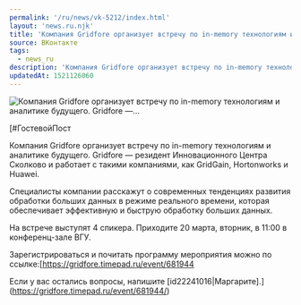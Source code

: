 ```yaml
---
permalink: '/ru/news/vk-5212/index.html'
layout: 'news.ru.njk'
title: 'Компания Gridfore организует встречу по in-memory технологиям и аналитике будущего. Gridfore —'
source: ВКонтакте
tags:
  - news_ru
description: 'Компания Gridfore организует встречу по in-memory технологиям и аналитике будущего. Gridfore —…'
updatedAt: 1521126060
---
```

![Компания Gridfore организует встречу по in-memory технологиям и аналитике будущего. Gridfore —…](https://sun9-37.userapi.com/c834403/v834403066/eeebc/aOxnMYudOsc.jpg)

[#ГостевойПост

Компания Gridfore организует встречу по in-memory технологиям и аналитике будущего. Gridfore — резидент Инновационного Центра Сколково и работает с такими компаниями, как GridGain, Hortonworks и Huawei.

Специалисты компании расскажут о современных тенденциях развития обработки больших данных в режиме реального времени, которая обеспечивает эффективную и быструю обработку больших данных.

На встрече выступят 4 спикера. Приходите 20 марта, вторник, в 11:00 в конференц-зале ВГУ.

Зарегистрироваться и почитать программу мероприятия можно по ссылке:[https://gridfore.timepad.ru/event/681944

Если у вас остались вопросы, напишите [id22241016|Маргарите].](https://gridfore.timepad.ru/event/681944/)
